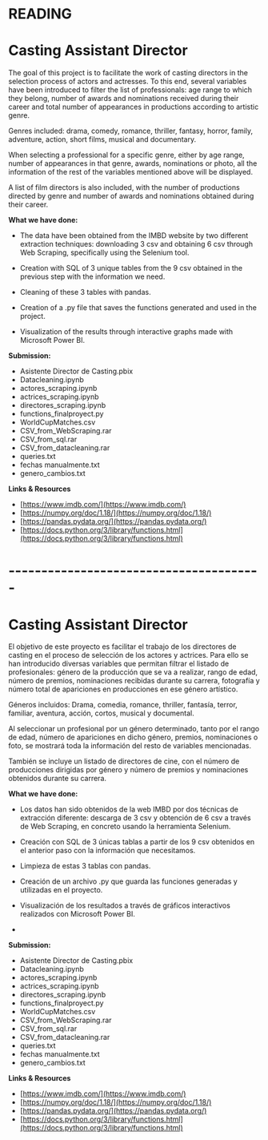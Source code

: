# **READING**

# **Casting Assistant Director**

The goal of this project is to facilitate the work of casting directors in the selection process of actors and actresses. To this end, several variables have been introduced to filter the list of professionals: age range to which they belong, number of awards and nominations received during their career and total number of appearances in productions according to artistic genre.

Genres included: drama, comedy, romance, thriller, fantasy, horror, family, adventure, action, short films, musical and documentary.

When selecting a professional for a specific genre, either by age range, number of appearances in that genre, awards, nominations or photo, all the information of the rest of the variables mentioned above will be displayed.

A list of film directors is also included, with the number of productions directed by genre and number of awards and nominations obtained during their career.

**What we have done:**

- The data have been obtained from the IMBD website by two different extraction techniques: downloading 3 csv and obtaining 6 csv through Web Scraping, specifically using the Selenium tool.

- Creation with SQL of 3 unique tables from the 9 csv obtained in the previous step with the information we need.

- Cleaning of these 3 tables with pandas.

- Creation of a .py file that saves the functions generated and used in the project.

- Visualization of the results through interactive graphs made with Microsoft Power BI.

**Submission:**

- Asistente Director de Casting.pbix
- Datacleaning.ipynb
- actores\_scraping.ipynb
- actrices\_scraping.ipynb
- directores\_scraping.ipynb
- functions\_finalproyect.py
- WorldCupMatches.csv
- CSV\_from\_WebScraping.rar
- CSV\_from\_sql.rar
- CSV\_from\_datacleaning.rar
- queries.txt
- fechas manualmente.txt
- genero\_cambios.txt

**Links & Resources**

- [https://www.imdb.com/](https://www.imdb.com/)
- [https://numpy.org/doc/1.18/](https://numpy.org/doc/1.18/)
- [https://pandas.pydata.org/](https://pandas.pydata.org/)
- [https://docs.python.org/3/library/functions.html](https://docs.python.org/3/library/functions.html)



# **---------------------------------------**




# **Casting Assistant Director**

El objetivo de este proyecto es facilitar el trabajo de los directores de casting en el proceso de selección de los actores y actrices. Para ello se han introducido diversas variables que permitan filtrar el listado de profesionales: género de la producción que se va a realizar, rango de edad, número de premios, nominaciones recibidas durante su carrera, fotografía y número total de apariciones en producciones en ese género artístico.

Géneros incluidos: Drama, comedia, romance, thriller, fantasía, terror, familiar, aventura, acción, cortos, musical y documental.

Al seleccionar un profesional por un género determinado, tanto por el rango de edad, número de apariciones en dicho género, premios, nominaciones o foto, se mostrará toda la información del resto de variables mencionadas.

También se incluye un listado de directores de cine, con el número de producciones dirigidas por género y número de premios y nominaciones obtenidos durante su carrera.

**What we have done:**

- Los datos han sido obtenidos de la web IMBD por dos técnicas de extracción diferente: descarga de 3 csv y obtención de 6 csv a través de Web Scraping, en concreto usando la herramienta Selenium.
- Creación con SQL de 3 únicas tablas a partir de los 9 csv obtenidos en el anterior paso con la información que necesitamos.
- Limpieza de estas 3 tablas con pandas.
- Creación de un archivo .py que guarda las funciones generadas y utilizadas en el proyecto.
- Visualización de los resultados a través de gráficos interactivos realizados con Microsoft Power BI.

-

**Submission:**

- Asistente Director de Casting.pbix
- Datacleaning.ipynb
- actores\_scraping.ipynb
- actrices\_scraping.ipynb
- directores\_scraping.ipynb
- functions\_finalproyect.py
- WorldCupMatches.csv
- CSV\_from\_WebScraping.rar
- CSV\_from\_sql.rar
- CSV\_from\_datacleaning.rar
- queries.txt
- fechas manualmente.txt
- genero\_cambios.txt

**Links & Resources**

- [https://www.imdb.com/](https://www.imdb.com/)
- [https://numpy.org/doc/1.18/](https://numpy.org/doc/1.18/)
- [https://pandas.pydata.org/](https://pandas.pydata.org/)
- [https://docs.python.org/3/library/functions.html](https://docs.python.org/3/library/functions.html)
